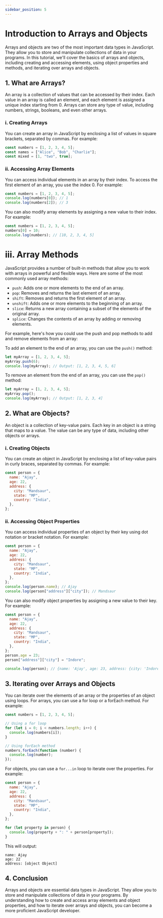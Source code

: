 ```yaml
---
sidebar_position: 5
---
```


# Introduction to Arrays and Objects

Arrays and objects are two of the most important data types in JavaScript. They allow you to store and manipulate collections of data in your programs. In this tutorial, we'll cover the basics of arrays and objects, including creating and accessing elements, using object properties and methods, and iterating over arrays and objects.

## 1. What are Arrays?

An array is a collection of values that can be accessed by their index. Each value in an array is called an element, and each element is assigned a unique index starting from 0. Arrays can store any type of value, including numbers, strings, booleans, and even other arrays.

### i. Creating Arrays

You can create an array in JavaScript by enclosing a list of values in square brackets, separated by commas. For example:

```js title="index.js"
const numbers = [1, 2, 3, 4, 5];
const names = ["Alice", "Bob", "Charlie"];
const mixed = [1, "two", true];
```

### ii. Accessing Array Elements

You can access individual elements in an array by their index. To access the first element of an array, you use the index 0. For example:

```js title="index.js"
const numbers = [1, 2, 3, 4, 5];
console.log(numbers[0]); // 1
console.log(numbers[2]); // 3
```

You can also modify array elements by assigning a new value to their index. For example:

```js title="index.js"
const numbers = [1, 2, 3, 4, 5];
numbers[0] = 10;
console.log(numbers); // [10, 2, 3, 4, 5]
```

# iii. Array Methods

JavaScript provides a number of built-in methods that allow you to work with arrays in powerful and flexible ways. Here are some of the most commonly used array methods:

- `push`: Adds one or more elements to the end of an array.
- `pop`: Removes and returns the last element of an array.
- `shift`: Removes and returns the first element of an array.
- `unshift`: Adds one or more elements to the beginning of an array.
- `slice`: Returns a new array containing a subset of the elements of the original array.
- `splice`: Changes the contents of an array by adding or removing elements.

For example, here's how you could use the push and pop methods to add and remove elements from an array:

To add an element to the end of an array, you can use the `push()` method:

```js title="index.js"
let myArray = [1, 2, 3, 4, 5];
myArray.push(6);
console.log(myArray); // Output: [1, 2, 3, 4, 5, 6]
```

To remove an element from the end of an array, you can use the `pop()` method:

```js title="index.js"
let myArray = [1, 2, 3, 4, 5];
myArray.pop();
console.log(myArray); // Output: [1, 2, 3, 4]
```

## 2. What are Objects?

An object is a collection of key-value pairs. Each key in an object is a string that maps to a value. The value can be any type of data, including other objects or arrays.

### i. Creating Objects

You can create an object in JavaScript by enclosing a list of key-value pairs in curly braces, separated by commas. For example:

```js title="index.js"
const person = {
  name: "Ajay",
  age: 22,
  address: {
    city: "Mandsaur",
    state: "MP",
    country: "India",
  },
};
```

### ii. Accessing Object Properties

You can access individual properties of an object by their key using dot notation or bracket notation. For example:

```js title="index.js"
const person = {
  name: "Ajay",
  age: 22,
  address: {
    city: "Mandsaur",
    state: "MP",
    country: "India",
  },
};
console.log(person.name); // Ajay
console.log(person["address"]["city"]); // Mandsaur
```

You can also modify object properties by assigning a new value to their key. For example:

```js title="index.js"
const person = {
  name: "Ajay",
  age: 22,
  address: {
    city: "Mandsaur",
    state: "MP",
    country: "India",
  },
};
person.age = 23;
person["address"]["city"] = "Indore";

console.log(person); // {name: 'Ajay', age: 23, address: {city: 'Indore', state: 'MP', scountry: 'India'}}
```

## 3. Iterating over Arrays and Objects

You can iterate over the elements of an array or the properties of an object using loops. For arrays, you can use a for loop or a forEach method. For example:

```js title="index.js"
const numbers = [1, 2, 3, 4, 5];

// Using a for loop
for (let i = 0; i < numbers.length; i++) {
  console.log(numbers[i]);
}

// Using forEach method
numbers.forEach(function (number) {
  console.log(number);
});
```

For objects, you can use a `for...in` loop to iterate over the properties. For example:

```js title="index.js"
const person = {
  name: "Ajay",
  age: 22,
  address: {
    city: "Mandsaur",
    state: "MP",
    country: "India",
  },
};

for (let property in person) {
  console.log(property + ": " + person[property]);
}
```

This will output:

```vbnet
name: Ajay
age: 22
address: [object Object]
```

## 4. Conclusion

Arrays and objects are essential data types in JavaScript. They allow you to store and manipulate collections of data in your programs. By understanding how to create and access array elements and object properties, and how to iterate over arrays and objects, you can become a more proficient JavaScript developer.
